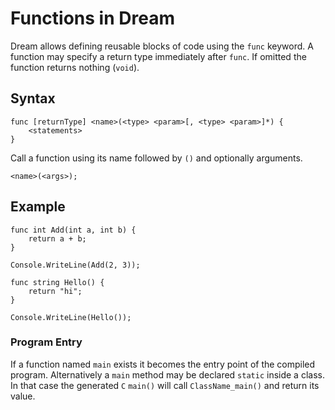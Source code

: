 # Functions in Dream

Dream allows defining reusable blocks of code using the `func` keyword. A function may specify a return type immediately after `func`. If omitted the function returns nothing (`void`).

## Syntax

```
func [returnType] <name>(<type> <param>[, <type> <param>]*) {
    <statements>
}
```

Call a function using its name followed by `()` and optionally arguments.

```
<name>(<args>);
```

## Example

```dream
func int Add(int a, int b) {
    return a + b;
}

Console.WriteLine(Add(2, 3));

func string Hello() {
    return "hi";
}

Console.WriteLine(Hello());
```

### Program Entry

If a function named `main` exists it becomes the entry point of the compiled
program. Alternatively a `main` method may be declared `static` inside a class.
In that case the generated `C` `main()` will call `ClassName_main()` and return
its value.
